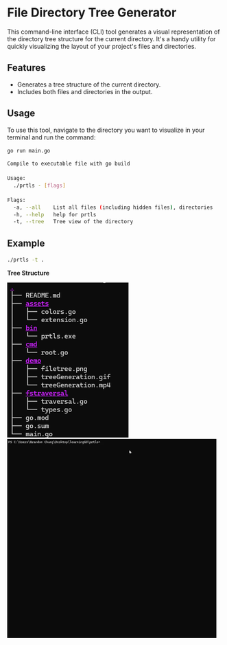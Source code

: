 # File Directory Tree Generator

This command-line interface (CLI) tool generates a visual representation of the directory tree structure for the current directory. It's a handy utility for quickly visualizing the layout of your project's files and directories.

## Features

- Generates a tree structure of the current directory.
- Includes both files and directories in the output.

## Usage

To use this tool, navigate to the directory you want to visualize in your terminal and run the command:

```bash
go run main.go
```

```bash
Compile to executable file with go build

Usage:
  ./prtls - [flags]

Flags:
  -a, --all    List all files (including hidden files), directories
  -h, --help   help for prtls
  -t, --tree   Tree view of the directory
```

## Example
```bash
./prtls -t . 
```

**Tree Structure**

![Tree](https://github.com/BvChung/prtls/blob/main/demo/filetree.png)
![Complex Tree](https://github.com/BvChung/prtls/blob/main/demo/treeGeneration.gif)


